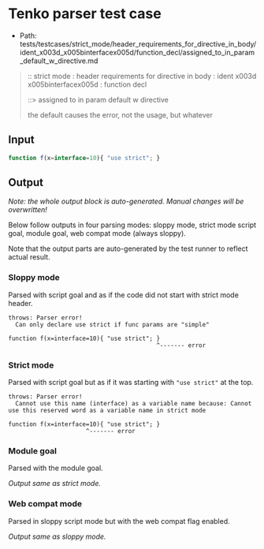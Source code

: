# Tenko parser test case

- Path: tests/testcases/strict_mode/header_requirements_for_directive_in_body/ident_x003d_x005binterfacex005d/function_decl/assigned_to_in_param_default_w_directive.md

> :: strict mode : header requirements for directive in body : ident x003d x005binterfacex005d : function decl
>
> ::> assigned to in param default w directive
>
> the default causes the error, not the usage, but whatever

## Input


`````js
function f(x=interface=10){ "use strict"; }
`````

## Output

_Note: the whole output block is auto-generated. Manual changes will be overwritten!_

Below follow outputs in four parsing modes: sloppy mode, strict mode script goal, module goal, web compat mode (always sloppy).

Note that the output parts are auto-generated by the test runner to reflect actual result.

### Sloppy mode

Parsed with script goal and as if the code did not start with strict mode header.

`````
throws: Parser error!
  Can only declare use strict if func params are "simple"

function f(x=interface=10){ "use strict"; }
                                          ^------- error
`````

### Strict mode

Parsed with script goal but as if it was starting with `"use strict"` at the top.

`````
throws: Parser error!
  Cannot use this name (interface) as a variable name because: Cannot use this reserved word as a variable name in strict mode

function f(x=interface=10){ "use strict"; }
                      ^------- error
`````


### Module goal

Parsed with the module goal.

_Output same as strict mode._

### Web compat mode

Parsed in sloppy script mode but with the web compat flag enabled.

_Output same as sloppy mode._
